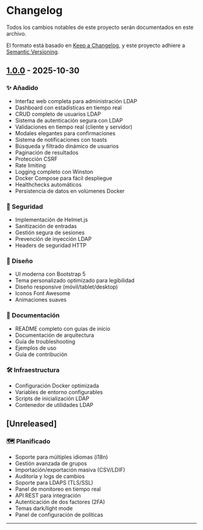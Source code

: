 # Changelog

Todos los cambios notables de este proyecto serán documentados en este archivo.

El formato está basado en [Keep a Changelog](https://keepachangelog.com/es/1.0.0/),
y este proyecto adhiere a [Semantic Versioning](https://semver.org/lang/es/).

## [1.0.0] - 2025-10-30

### ✨ Añadido
- Interfaz web completa para administración LDAP
- Dashboard con estadísticas en tiempo real
- CRUD completo de usuarios LDAP
- Sistema de autenticación segura con LDAP
- Validaciones en tiempo real (cliente y servidor)
- Modales elegantes para confirmaciones
- Sistema de notificaciones con toasts
- Búsqueda y filtrado dinámico de usuarios
- Paginación de resultados
- Protección CSRF
- Rate limiting
- Logging completo con Winston
- Docker Compose para fácil despliegue
- Healthchecks automáticos
- Persistencia de datos en volúmenes Docker

### 🔐 Seguridad
- Implementación de Helmet.js
- Sanitización de entradas
- Gestión segura de sesiones
- Prevención de inyección LDAP
- Headers de seguridad HTTP

### 🎨 Diseño
- UI moderna con Bootstrap 5
- Tema personalizado optimizado para legibilidad
- Diseño responsive (móvil/tablet/desktop)
- Iconos Font Awesome
- Animaciones suaves

### 📖 Documentación
- README completo con guías de inicio
- Documentación de arquitectura
- Guía de troubleshooting
- Ejemplos de uso
- Guía de contribución

### 🛠️ Infraestructura
- Configuración Docker optimizada
- Variables de entorno configurables
- Scripts de inicialización LDAP
- Contenedor de utilidades LDAP

## [Unreleased]

### 🗺️ Planificado
- Soporte para múltiples idiomas (i18n)
- Gestión avanzada de grupos
- Importación/exportación masiva (CSV/LDIF)
- Auditoría y logs de cambios
- Soporte para LDAPS (TLS/SSL)
- Panel de monitoreo en tiempo real
- API REST para integración
- Autenticación de dos factores (2FA)
- Temas dark/light mode
- Panel de configuración de políticas

---

[1.0.0]: https://github.com/t4ifi/LdapNexus/releases/tag/v1.0.0
